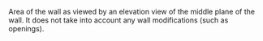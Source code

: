 Area of the wall as viewed by an elevation view of the middle plane of the wall.  It does not take into account any wall modifications (such as openings).